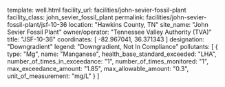 template: well.html
facility_url: facilities/john-sevier-fossil-plant
facility_class: john_sevier_fossil_plant
permalink: facilities/john-sevier-fossil-plant/jsf-10-36
location: "Hawkins County, TN"
site_name: "John Sevier Fossil Plant"
owner/operator: "Tennessee Valley Authority (TVA)"
title: "JSF-10-36"
coordinates: [
  -82.967041,
  36.371343
]
designation: "Downgradient"
legend: "Downgradient, Not In Compliance"
pollutants: [
  {
  type: "Mg",
  name: "Manganese",
  health_base_standard_exceeded: "LHA",
  number_of_times_in_exceedance: "1",
  number_of_times_monitored: "1",
  max_exceedance_amount: "1.85",
  max_allowable_amount: "0.3",
  unit_of_measurement: "mg/L"
  }
]
